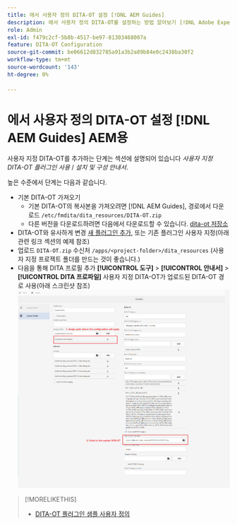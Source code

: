 ```yaml
---
title: 에서 사용자 정의 DITA-OT 설정 [!DNL AEM Guides]
description: 에서 사용자 정의 DITA-OT를 설정하는 방법 알아보기 [!DNL Adobe Experience Manager Guides]
role: Admin
exl-id: f479c2cf-5b8b-4517-be97-81303468007a
feature: DITA-OT Configuration
source-git-commit: be06612d832785a91a3b2a89b84e0c2438ba30f2
workflow-type: tm+mt
source-wordcount: '143'
ht-degree: 0%

---
```


# 에서 사용자 정의 DITA-OT 설정 [!DNL AEM Guides] AEM용

사용자 지정 DITA-OT를 추가하는 단계는 섹션에 설명되어 있습니다 _사용자 지정 DITA-OT 플러그인 사용_ / _설치 및 구성 안내서_.

높은 수준에서 단계는 다음과 같습니다.

+ 기본 DITA-OT 가져오기
   + 기본 DITA-OT의 복사본을 가져오려면 [!DNL AEM Guides], 경로에서 다운로드 `/etc/fmdita/dita_resources/DITA-OT.zip`
   + 다른 버전을 다운로드하려면 다음에서 다운로드할 수 있습니다. [dita-ot 저장소](https://www.dita-ot.org/download)
+ DITA-OT와 유사하게 변경 [새 플러그인 추가](https://www.dita-ot.org/dev/topics/plugins-installing.html), 또는 기존 플러그인 사용자 지정(아래 관련 링크 섹션의 예제 참조)
+ 업로드 `DITA-OT.zip` 수신처 `/apps/<project-folder>/dita_resources` (사용자 지정 프로젝트 폴더를 만드는 것이 좋습니다.)
+ 다음을 통해 DITA 프로필 추가 **[!UICONTROL 도구]** > **[!UICONTROL 안내서]** > **[!UICONTROL DITA 프로파일]** 사용자 지정 DITA-OT가 업로드된 DITA-OT 경로 사용(아래 스크린샷 참조)
  ![DITA 프로파일](assets/dita-profile.png)

>[!MORELIKETHIS]
>
>+ [DITA-OT 플러그인 샘플 사용자 정의](https://www.dita-ot.org/dev/topics/pdf-customization.html)
